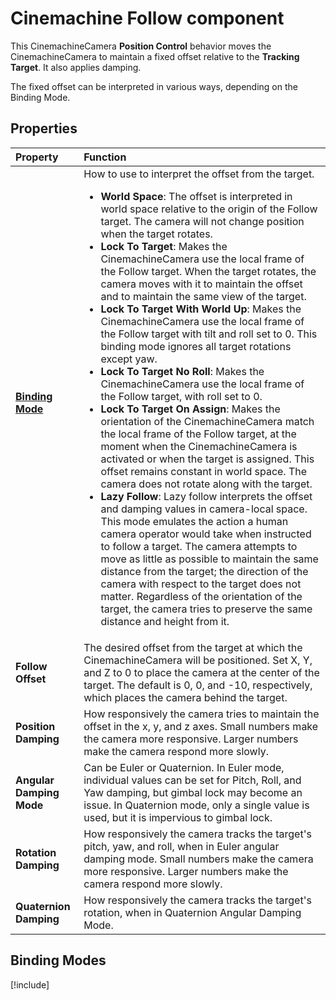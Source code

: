 # Cinemachine Follow component

This CinemachineCamera __Position Control__ behavior moves the CinemachineCamera to maintain a fixed offset relative to the __Tracking Target__. It also applies damping.

The fixed offset can be interpreted in various ways, depending on the Binding Mode.

## Properties

| Property | Function |
| :--- | :--- |
| __[Binding Mode](#binding-modes)__ | How to use to interpret the offset from the target.<ul> <li>**World Space**: The offset is interpreted in world space relative to the origin of the Follow target. The camera will not change position when the target rotates.</li> <li>**Lock To Target**: Makes the CinemachineCamera use the local frame of the Follow target. When the target rotates, the camera moves with it to maintain the offset and to maintain the same view of the target.</li> <li>**Lock To Target With World Up**: Makes the CinemachineCamera use the local frame of the Follow target with tilt and roll set to 0. This binding mode ignores all target rotations except yaw.</li> <li>**Lock To Target No Roll**: Makes the CinemachineCamera use the local frame of the Follow target, with roll set to 0.</li> <li>**Lock To Target On Assign**: Makes the orientation of the CinemachineCamera match the local frame of the Follow target, at the moment when the CinemachineCamera is activated or when the target is assigned. This offset remains constant in world space. The camera does not rotate along with the target.</li> <li>**Lazy Follow**: Lazy follow interprets the offset and damping values in camera-local space. This mode emulates the action a human camera operator would take when instructed to follow a target. The camera attempts to move as little as possible to maintain the same distance from the target; the direction of the camera with respect to the target does not matter. Regardless of the orientation of the target, the camera tries to preserve the same distance and height from it.</li> </ul> |
| __Follow Offset__ | The desired offset from the target at which the CinemachineCamera will be positioned. Set X, Y, and Z to 0 to place the camera at the center of the target. The default is 0, 0, and -10, respectively, which places the camera behind the target. |
| __Position Damping__ | How responsively the camera tries to maintain the offset in the x, y, and z axes. Small numbers make the camera more responsive. Larger numbers make the camera respond more slowly.  |
| __Angular Damping Mode__ | Can be Euler or Quaternion. In Euler mode, individual values can be set for Pitch, Roll, and Yaw damping, but gimbal lock may become an issue. In Quaternion mode, only a single value is used, but it is impervious to gimbal lock.  |
| __Rotation Damping__ | How responsively the camera tracks the target's pitch, yaw, and roll, when in Euler angular damping mode. Small numbers make the camera more responsive. Larger numbers make the camera respond more slowly.|
| __Quaternion Damping__ | How responsively the camera tracks the target's rotation, when in Quaternion Angular Damping Mode.|

## Binding Modes

[!include[](includes/binding-modes.md)]
